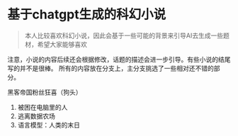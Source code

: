 # 基于chatgpt生成的科幻小说

> 本人比较喜欢科幻小说，因此会基于一些可能的背景来引导AI去生成一些题材，希望大家能够喜欢

注意，小说的内容后续还会根据修改，话题的描述会进一步引导。有些小说的结尾写的并不是很棒。
所有的内容放在分支上，主分支挑选了一些相对还不错的部分。

黑客帝国粉丝狂喜（狗头）

1. 被困在电脑里的人
2. 逃离数据农场
3. 语言模型：人类的末日



